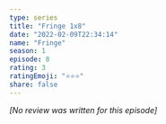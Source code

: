 ```yaml
---
type: series
title: "Fringe 1x8"
date: "2022-02-09T22:34:14"
name: "Fringe"
season: 1
episode: 8
rating: 3
ratingEmoji: "⭐️⭐️⭐️"
share: false
---
```


_[No review was written for this episode]_
